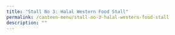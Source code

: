 ```yaml
---
title: "Stall No 3: Halal Western Food Stall"
permalink: /canteen-menu/stall-no-3-halal-western-food-stall
description: ""
---
```

